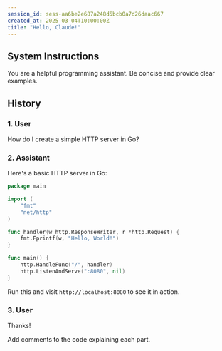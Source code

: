 ```yaml
---
session_id: sess-aa6be2e687a248d5bcb0a7d26daac667
created_at: 2025-03-04T10:00:00Z
title: "Hello, Claude!"
---
```


## System Instructions

You are a helpful programming assistant.
Be concise and provide clear examples.

## History

### 1. **User**
How do I create a simple HTTP server in Go?

### 2. **Assistant**
Here's a basic HTTP server in Go:

```go
package main

import (
	"fmt"
	"net/http"
)

func handler(w http.ResponseWriter, r *http.Request) {
	fmt.Fprintf(w, "Hello, World!")
}

func main() {
	http.HandleFunc("/", handler)
	http.ListenAndServe(":8080", nil)
}
```

Run this and visit `http://localhost:8080` to see it in action.

### 3. **User**
Thanks!

Add comments to the code explaining each part.
